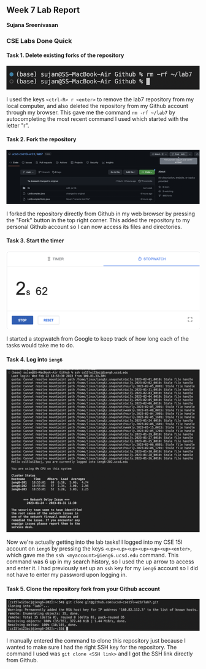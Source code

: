 ## Week 7 Lab Report

**Sujana Sreenivasan**

### CSE Labs Done Quick


#### Task 1. Delete existing forks of the repository

![delete](./Screen%20Shot%202023-02-23%20at%206.42.01%20PM.png)

I used the keys `<ctrl-R> r <enter>` to remove the lab7 repository from my local computer, and also deleted the repository from my Github account through my browser. This gave me the command `rm -rf ~/lab7` by autocompleting the most recent command I used which started with the letter "r".


#### Task 2. Fork the repository

![fork](./Screen%20Shot%202023-02-23%20at%206.52.27%20PM.png)

I forked the repository directly from Github in my web browser by pressing the "Fork" button in the top right corner. This added the repository to my personal Github account so I can now access its files and directories.

#### Task 3. Start the timer

![timer](Screen%20Shot%202023-02-23%20at%206.55.23%20PM.png)

I started a stopwatch from Google to keep track of how long each of the tasks would take me to do.

#### Task 4. Log into `ieng6`

![ieng6](Screen%20Shot%202023-02-23%20at%206.59.04%20PM.png)

Now we're actually getting into the lab tasks! I logged into my CSE 15l account on `ieng6` by pressing the keys `<up><up><up><up><up><up><enter>`, which gave me the `ssh <myaccount>@ieng6.ucsd.edu` command. This command was 6 up in my search history, so I used the up arrow to access and enter it. I had previously set up an `ssh` key for my `ieng6` account so I did not have to enter my password upon logging in.

#### Task 5. Clone the repository fork from your Github account

![clone](Screen%20Shot%202023-02-23%20at%207.09.12%20PM.png)

I manually entered the command to clone this repository just because I wanted to make sure I had the right SSH key for the repository. The command I used was `git clone <SSH link>` and I got the SSH link directly from Github.
